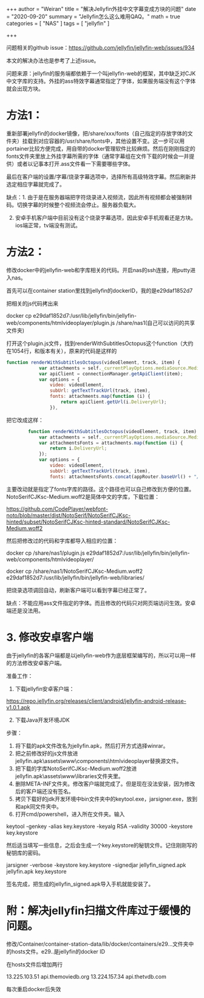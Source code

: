 +++
author = "Weiran"
title = "解决Jellyfin外挂中文字幕变成方块的问题"
date = "2020-09-20"
summary = "Jellyfin怎么这么难用QAQ。"
math = true
categories = [
    "NAS"
]
tags = [
    "jellyfin"
]

+++

问题相关的github issue：https://github.com/jellyfin/jellyfin-web/issues/934

本文的解决办法也是参考了上述issue。

问题来源：jellyfin的服务端都依赖于一个叫jellyfin-web的框架，其中缺乏对CJK中文字库的支持。外挂的ass特效字幕通常指定了字体，如果服务端没有这个字体就会出现方块。


# 方法1：

重新部署jellyfin的docker镜像，把/share/xxx/fonts（自己指定的存放字体的文件夹）挂载到对应容器的/usr/share/fonts中，其他设置不变。这一步可以用portainer比较方便完成，用自带的docker管理软件比较麻烦。然后在刚刚指定的fonts文件夹里放上外挂字幕所需的字体（通常字幕组在文件下载的时候会一并提供）或者以记事本打开.ass文件看一下需要哪些字体。

最后在客户端的设置/字幕/烧录字幕选项中，选择所有高级特效字幕。然后刷新并选定相应字幕就完成了。

缺点：1. 由于是在服务器端把字符烧录进入视频流，因此所有视频都会被强制转码。切换字幕的时候整个视频流会停止。服务器负载大。

2. 安卓手机客户端中目前没有这个烧录字幕选项，因此安卓手机观看还是方块。ios端正常，tv端没有测试。

 

# 方法2：

修改docker中的jellyfin-web和字库相关的代码。开启nas的ssh连接，用putty进入nas。

首先可以在container station里找到jellyfin的dockerID，我的是e29daf1852d7

把相关的js代码拷出来

docker cp e29daf1852d7:/usr/lib/jellyfin/bin/jellyfin-web/components/htmlvideoplayer/plugin.js /share/nas1(自己可以访问的共享文件夹)

打开这个plugin.js文件，找到renderWithSubtitlesOctopus这个function（大约在1054行，和版本有关），原来的代码是这样的

```javascript
function renderWithSubtitlesOctopus(videoElement, track, item) {
            var attachments = self._currentPlayOptions.mediaSource.MediaAttachments || [];
            var apiClient = connectionManager.getApiClient(item);
            var options = {
                video: videoElement,
                subUrl: getTextTrackUrl(track, item),
                fonts: attachments.map(function (i) {
                    return apiClient.getUrl(i.DeliveryUrl);
                }),
```

把它改成这样：

```javascript
        function renderWithSubtitlesOctopus(videoElement, track, item) {
            var attachments = self._currentPlayOptions.mediaSource.MediaAttachments || [];
            var attachmentsFonts = attachments.map(function (i) {
                return i.DeliveryUrl;
            });
            var options = {
                video: videoElement,
                subUrl: getTextTrackUrl(track, item),
                fonts: attachmentsFonts.concat(appRouter.baseUrl() + "/libraries/NotoSerifCJKsc-Medium.woff2"),
```

主要改动就是指定了fonts字库的路径。这个路径也可以自己修改到方便的位置。NotoSerifCJKsc-Medium.woff2是简体中文的字库，下载位置：

https://github.com/CodePlayer/webfont-noto/blob/master/dist/NotoSerif/NotoSerifCJKsc-hinted/subset/NotoSerifCJKsc-hinted-standard/NotoSerifCJKsc-Medium.woff2

然后把修改过的代码和字库都导入相应的位置：

docker cp /share/nas1/plugin.js e29daf1852d7:/usr/lib/jellyfin/bin/jellyfin-web/components/htmlvideoplayer/

docker cp /share/nas1/NotoSerifCJKsc-Medium.woff2 e29daf1852d7:/usr/lib/jellyfin/bin/jellyfin-web/libraries/

把烧录选项调回自动，刷新客户端可以看到字幕已经正常了。

缺点：不能应用ass文件指定的字体。而且修改的代码只对网页端访问生效。安卓端还是没法用。

 

# 3. 修改安卓客户端

由于jellyfin的各客户端都是以jellyfin-web作为底层框架编写的，所以可以用一样的方法修改安卓客户端。

准备工作：

1. 下载jellyfin安卓客户端：

https://repo.jellyfin.org/releases/client/android/jellyfin-android-release-v1.0.1.apk

2. 下载Java开发环境JDK

步骤：

1. 将下载的apk文件改名为jellyfin.apk，然后打开方式选择winrar。
2. 把之前修改好的js文件放进jellyfin.apk\assets\www\components\htmlvideoplayer替换源文件。
3. 把下载的字库NotoSerifCJKsc-Medium.woff2放进jellyfin.apk\assets\www\libraries文件夹里。
4. 删除META-INF文件夹。修改客户端就完成了。但是现在没法安装，因为修改后的客户端还没有签名。
5. 拷贝下载好的jdk开发环境中bin文件夹中的keytool.exe，jarsigner.exe，放到和apk同文件夹中。
6. 打开cmd/powershell，进入所在文件夹。输入

keytool -genkey -alias key.keystore -keyalg RSA -validity 30000 -keystore key.keystore

然后适当填写一些信息，之后会生成一个key.keystore的秘钥文件。记住刚刚写的秘钥库的密码。

jarsigner -verbose -keystore key.keystore -signedjar jellyfin_signed.apk jellyfin.apk key.keystore

签名完成，把生成的jellyfin_signed.apk导入手机就能安装了。

 

# 附：解决jellyfin扫描文件库过于缓慢的问题。

修改/Container/container-station-data/lib/docker/containers/e29...文件夹中的hosts文件。e29..是jellyfin的docker ID

在hosts文件后增加两行

13.225.103.51        api.themoviedb.org
13.224.157.34        api.thetvdb.com

每次重启docker后失效